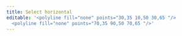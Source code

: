 ```yaml
---
title: Select horizontal
editable: '<polyline fill="none" points="30,35 10,50 30,65 "/>
  <polyline fill="none" points="70,35 90,50 70,65 "/>'
---
```

